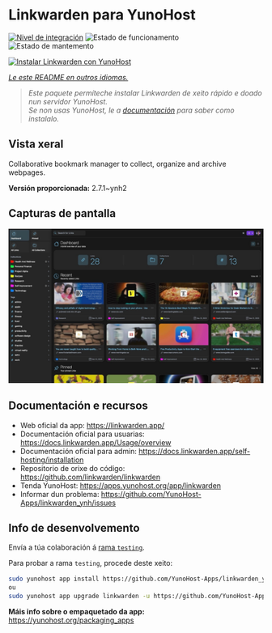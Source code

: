 <!--
NOTA: Este README foi creado automáticamente por <https://github.com/YunoHost/apps/tree/master/tools/readme_generator>
NON debe editarse manualmente.
-->

# Linkwarden para YunoHost

[![Nivel de integración](https://dash.yunohost.org/integration/linkwarden.svg)](https://ci-apps.yunohost.org/ci/apps/linkwarden/) ![Estado de funcionamento](https://ci-apps.yunohost.org/ci/badges/linkwarden.status.svg) ![Estado de mantemento](https://ci-apps.yunohost.org/ci/badges/linkwarden.maintain.svg)

[![Instalar Linkwarden con YunoHost](https://install-app.yunohost.org/install-with-yunohost.svg)](https://install-app.yunohost.org/?app=linkwarden)

*[Le este README en outros idiomas.](./ALL_README.md)*

> *Este paquete permíteche instalar Linkwarden de xeito rápido e doado nun servidor YunoHost.*  
> *Se non usas YunoHost, le a [documentación](https://yunohost.org/install) para saber como instalalo.*

## Vista xeral

Collaborative bookmark manager to collect, organize and archive webpages.


**Versión proporcionada:** 2.7.1~ynh2

## Capturas de pantalla

![Captura de pantalla de Linkwarden](./doc/screenshots/dashboard.jpg)

## Documentación e recursos

- Web oficial da app: <https://linkwarden.app/>
- Documentación oficial para usuarias: <https://docs.linkwarden.app/Usage/overview>
- Documentación oficial para admin: <https://docs.linkwarden.app/self-hosting/installation>
- Repositorio de orixe do código: <https://github.com/linkwarden/linkwarden>
- Tenda YunoHost: <https://apps.yunohost.org/app/linkwarden>
- Informar dun problema: <https://github.com/YunoHost-Apps/linkwarden_ynh/issues>

## Info de desenvolvemento

Envía a túa colaboración á [rama `testing`](https://github.com/YunoHost-Apps/linkwarden_ynh/tree/testing).

Para probar a rama `testing`, procede deste xeito:

```bash
sudo yunohost app install https://github.com/YunoHost-Apps/linkwarden_ynh/tree/testing --debug
ou
sudo yunohost app upgrade linkwarden -u https://github.com/YunoHost-Apps/linkwarden_ynh/tree/testing --debug
```

**Máis info sobre o empaquetado da app:** <https://yunohost.org/packaging_apps>
